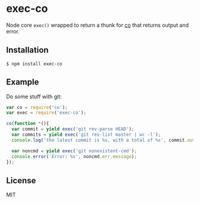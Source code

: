 
# exec-co

  Node core `exec()` wrapped to return a thunk for [co](https://github.com/visionmedia/co) that returns output and error.

## Installation

```
$ npm install exec-co
```

## Example

  Do some stuff with git:

```js
var co = require('co');
var exec = require('exec-co');

co(function *(){
  var commit = yield exec('git rev-parse HEAD');
  var commits = yield exec('git rev-list master | wc -l');
  console.log('the latest commit is %s, with a total of %s', commit.out.slice(0, 5), commits.out.trim());

  var noncmd = yield exec('git nonexistent-cmd');
  console.error('Error: %s', noncmd.err.message);
});
```

## License

  MIT

